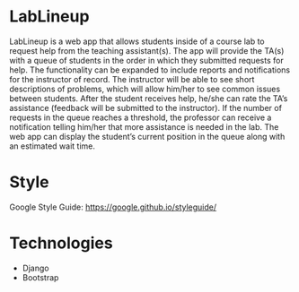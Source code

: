 # LabLineup
LabLineup is a web app that allows students inside of a course lab to request help from the teaching assistant(s). The app will provide the TA(s) with a queue of students in the order in which they submitted requests for help. The functionality can be expanded to include reports and notifications for the instructor of record. The instructor will be able to see short descriptions of problems, which will allow him/her to see common issues between students. After the student receives help, he/she can rate the TA’s assistance (feedback will be submitted to the instructor). If the number of requests in the queue reaches a threshold, the professor can receive a notification telling him/her that more assistance is needed in the lab. The web app can display the student’s current position in the queue along with an estimated wait time.

# Style
Google Style Guide: https://google.github.io/styleguide/

# Technologies
- Django
- Bootstrap
